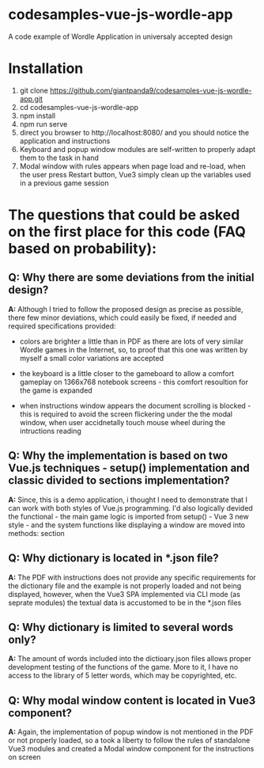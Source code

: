 # codesamples-vue-js-wordle-app
A code example of Wordle Application in universaly accepted design

# Installation
1) git clone https://github.com/giantpanda9/codesamples-vue-js-wordle-app.git
2) cd codesamples-vue-js-wordle-app
3) npm install
4) npm run serve
5) direct you browser to http://localhost:8080/ and you should notice the application and instructions
6) Keyboard and popup window modules are self-written to properly adapt them to the task in hand
7) Modal window with rules appears when page load and re-load, when the user press Restart button, Vue3 simply clean up the variables used in a previous game session

# The questions that could be asked on the first place for this code (FAQ based on probability):

 ## Q: Why there are some deviations from the initial design? 
 **A:** Although I tried to follow the proposed design as precise as possible, there few minor deviations, which could easily be fixed, if needed and required specifications provided:
 
 - colors are brighter a little than in PDF as there are lots of very similar Wordle games in the Internet, so, to proof that this one was written by myself a small color variations are accepted
 
 - the keyboard is a little closer to the gameboard to allow a comfort gameplay on 1366x768 notebook screens - this comfort resoultion for the game is expanded
 
 - when instructions window appears the document scrolling is blocked - this is required to avoid the screen flickering under the the modal window, when user accidnetally touch mouse wheel during the intructions reading


## Q: Why the implementation is based on two Vue.js techniques - setup() implementation and classic divided to sections implementation?
 **A:** Since, this is a demo application, i thought I need to demonstrate that I can work with both styles of Vue.js programming. I'd also logically devided the functional - the main game logic is imported from setup() - Vue 3 new style - and the system functions like displaying a window are moved into methods: section

## Q: Why dictionary is located in *.json file?
**A:** The PDF with instructions does not provide any specific requirements for the dictionary file and the example is not properly loaded and not being displayed, however, when the Vue3 SPA implemented via CLI mode (as seprate modules) the textual data is accustomed to be in the *.json files
  
## Q: Why dictionary is limited to several words only?
**A:** The amount of words included into the dictioary.json files allows proper development testing of the functions of the game. More to it, I have no access to the library of 5 letter words, which may be copyrighted, etc.

## Q: Why modal window content is located in Vue3 component?
**A:** Again, the implementation of popup window is not mentioned in the PDF or not properly loaded, so a took a liberty to follow the rules of standalone Vue3 modules and created a Modal window component for the instructions on screen
